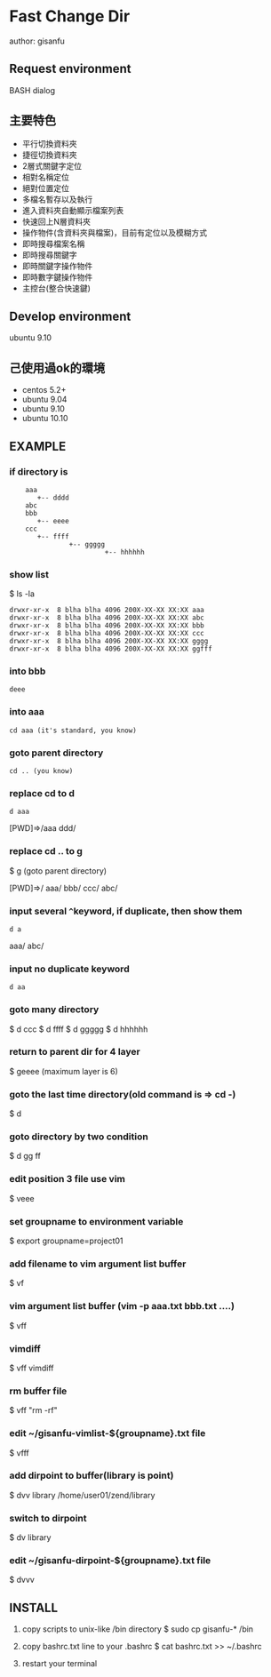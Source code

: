 # Fast Change Dir #

author: gisanfu

## Request environment

BASH
dialog

## 主要特色

- 平行切換資料夾 
- 捷徑切換資料夾 
- 2層式關鍵字定位 
- 相對名稱定位 
- 絕對位置定位 
- 多檔名暫存以及執行 
- 進入資料夾自動顯示檔案列表 
- 快速回上N層資料夾 
- 操作物件(含資料夾與檔案)，目前有定位以及模糊方式 
- 即時搜尋檔案名稱 
- 即時搜尋關鍵字 
- 即時關鍵字操作物件 
- 即時數字鍵操作物件 
- 主控台(整合快速鍵) 

## Develop environment

ubuntu 9.10

## 己使用過ok的環境

- centos 5.2+ 
- ubuntu 9.04 
- ubuntu 9.10 
- ubuntu 10.10 

## EXAMPLE

### if directory is

        aaa
           +-- dddd
        abc
        bbb
           +-- eeee
        ccc
           +-- ffff
                   +-- ggggg
        		            +-- hhhhhh

### show list

$ ls -la 

	drwxr-xr-x  8 blha blha 4096 200X-XX-XX XX:XX aaa
	drwxr-xr-x  8 blha blha 4096 200X-XX-XX XX:XX abc
	drwxr-xr-x  8 blha blha 4096 200X-XX-XX XX:XX bbb
	drwxr-xr-x  8 blha blha 4096 200X-XX-XX XX:XX ccc
	drwxr-xr-x  8 blha blha 4096 200X-XX-XX XX:XX gggg
	drwxr-xr-x  8 blha blha 4096 200X-XX-XX XX:XX ggfff

### into bbb

	deee

### into aaa

	cd aaa (it's standard, you know)

### goto parent directory

	cd .. (you know)

### replace cd to d

	d aaa

[PWD]=>/aaa 
ddd/ 

### replace cd .. to g

$ g (goto parent directory)

[PWD]=>/
aaa/ bbb/ ccc/ abc/

### input several `^`keyword, if duplicate, then show them 

	d a

aaa/
abc/

### input no duplicate keyword

	d aa

### goto many directory

$ d ccc
$ d ffff
$ d ggggg
$ d hhhhhh

### return to parent dir for 4 layer

$ geeee (maximum layer is 6)

### goto the last time directory(old command is => cd -)

$ d

### goto directory by two condition

$ d gg ff

### edit position 3 file use vim

$ veee

### set groupname to environment variable

$ export groupname=project01

### add filename to vim argument list buffer

$ vf

### vim argument list buffer (vim -p aaa.txt bbb.txt ....)

$ vff

### vimdiff

$ vff vimdiff

### rm buffer file

$ vff "rm -rf"

### edit ~/gisanfu-vimlist-${groupname}.txt file

$ vfff

### add dirpoint to buffer(library is point)

$ dvv library /home/user01/zend/library

### switch to dirpoint

$ dv library

### edit ~/gisanfu-dirpoint-${groupname}.txt file

$ dvvv

## INSTALL

1. copy scripts to unix-like /bin directory
$ sudo cp gisanfu-* /bin

2. copy bashrc.txt line to your .bashrc
$ cat bashrc.txt >> ~/.bashrc

3. restart your terminal
